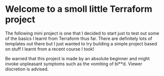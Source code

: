 # Welcome to a smoll little Terraform project
The following mini project is one that I decided to start just to test out some of the basics I learnt from Terraform thus far. There are definitely lots of templates out there but I just wanted to try building a simple project based on stuff I learnt from a recent course I took! 

Be warned that this project is made by an absolute beginner and might invoke unpleasant symptoms such as the vomiting of bl**d. Viewer discretion is advised.